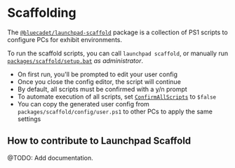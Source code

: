 # Scaffolding

The [`@bluecadet/launchpad-scaffold`](packages/scaffold) package is a collection of PS1 scripts to configure PCs for exhibit environments.

To run the scaffold scripts, you can call `launchpad scaffold`, or manually run [`packages/scaffold/setup.bat`](packages/scaffold/setup.bat) _as administrator_.

- On first run, you'll be prompted to edit your user config
- Once you close the config editor, the script will continue
- By default, all scripts must be confirmed with a y/n prompt
- To automate execution of all scripts, set [`ConfirmAllScripts`](https://github.com/bluecadet/launchpad/blob/develop/packages/scaffold/config/defaults.ps1#L9) to `$false`
- You can copy the generated user config from `packages/scaffold/config/user.ps1` to other PCs to apply the same settings


## How to contribute to Launchpad Scaffold
@TODO: Add documentation.
